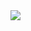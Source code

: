 <img src="https://raw.githubusercontent.com/4uffin/projectsspace/refs/heads/main/simplecustomizableclock/Clock.png">